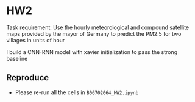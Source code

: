 # HW2

Task requirement: Use the hourly meteorological and compound satellite maps provided by the mayor of Germany to predict the PM2.5 for two villages in units of hour

I build a CNN-RNN model with xavier initialization to pass the strong baseline

## Reproduce
- Please re-run all the cells in `B06702064_HW2.ipynb`